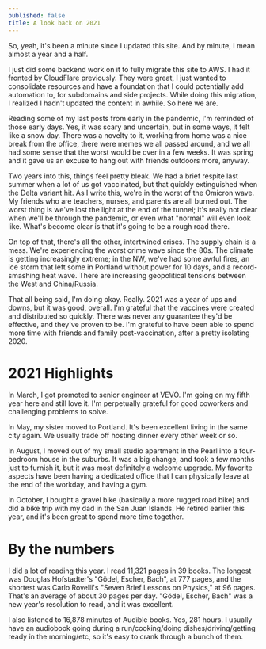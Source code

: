 ```yaml
---
published: false
title: A look back on 2021
---
```

So, yeah, it's been a minute since I updated this site. And by minute, I mean almost a year and a half.

I just did some backend work on it to fully migrate this site to AWS. I had it fronted by CloudFlare previously. They were great, I just wanted to consolidate resources and have a foundation that I could potentially add automation to, for subdomains and side projects. While doing this migration, I realized I hadn't updated the content in awhile. So here we are.

Reading some of my last posts from early in the pandemic, I'm reminded of those early days. Yes, it was scary and uncertain, but in some ways, it felt like a snow day. There was a novelty to it, working from home was a nice break from the office, there were memes we all passed around, and we all had some sense that the worst would be over in a few weeks. It was spring and it gave us an excuse to hang out with friends outdoors more, anyway. 

Two years into this, things feel pretty bleak. We had a brief respite last summer when a lot of us got vaccinated, but that quickly extinguished when the Delta variant hit. As I write this, we're in the worst of the Omicron wave. My friends who are teachers, nurses, and parents are all burned out. The worst thing is we've lost the light at the end of the tunnel; it's really not clear when we'll be through the pandemic, or even what "normal" will even look like. What's become clear is that it's going to be a rough road there.

On top of that, there's all the other, intertwined crises. The supply chain is a mess. We're experiencing the worst crime wave since the 80s. The climate is getting increasingly extreme; in the NW, we've had some awful fires, an ice storm that left some in Portland without power for 10 days, and a record-smashing heat wave. There are increasing geopolitical tensions between the West and China/Russia.

That all being said, I'm doing okay. Really. 2021 was a year of ups and downs, but it was good, overall. I'm grateful that the vaccines were created and distributed so quickly. There was never any guarantee they'd be effective, and they've proven to be. I'm grateful to have been able to spend more time with friends and family post-vaccination, after a pretty isolating 2020. 

# 2021 Highlights

In March, I got promoted to senior engineer at VEVO. I'm going on my fifth year here and still love it. I'm perpetually grateful for good coworkers and challenging problems to solve.

In May, my sister moved to Portland. It's been excellent living in the same city again. We usually trade off hosting dinner every other week or so.

In August, I moved out of my small studio apartment in the Pearl into a four-bedroom house in the suburbs. It was a big change, and took a few months just to furnish it, but it was most definitely a welcome upgrade. My favorite aspects have been having a dedicated office that I can physically leave at the end of the workday, and having a gym.

In October, I bought a gravel bike (basically a more rugged road bike) and did a bike trip with my dad in the San Juan Islands. He retired earlier this year, and it's been great to spend more time together.

# By the numbers

I did a lot of reading this year. I read 11,321 pages in 39 books. The longest was Douglas Hofstadter's "Gödel, Escher, Bach", at 777 pages, and the shortest was Carlo Rovelli's "Seven Brief Lessons on Physics," at 96 pages. That's an average of about 30 pages per day. "Gödel, Escher, Bach" was a new year's resolution to read, and it was excellent. 

I also listened to 16,878 minutes of Audible books. Yes, 281 hours. I usually have an audiobook going during a run/cooking/doing dishes/driving/getting ready in the morning/etc, so it's easy to crank through a bunch of them.



